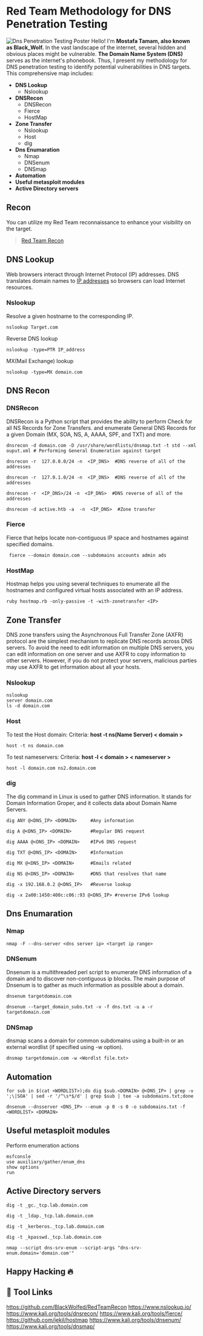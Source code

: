 # Red Team Methodology for DNS Penetration Testing 
![Dns Penetration Testing Poster](https://github.com/BlackWolfed/DNS-Penetration-Testing-Methodology/blob/main/DNS%20Pentesting.png)
Hello! I'm **Mostafa Tamam, also known as Black_Wolf.** In the vast landscape of the internet, several hidden and obvious places might be vulnerable. **The Domain Name System (DNS)** serves as the internet's phonebook. Thus, I present my methodology for DNS penetration testing to identify potential vulnerabilities in DNS targets. This comprehensive map includes:

- **DNS Lookup**
   - Nslookup
- **DNSRecon**
   - DNSRecon
   - Fierce
   - HostMap
- **Zone Transfer**
   - Nslookup
   - Host
   - dig
- **Dns Enumaration**
	 - Nmap
	 - DNSenum
	 - DNSmap
- **Automation** 
- **Useful metasploit modules**
- **Active Directory servers**

## Recon
You can utilize my Red Team reconnaissance to enhance your visibility on the target.
> [Red Team Recon](https://github.com/BlackWolfed/RedTeamRecon)

## DNS Lookup
Web browsers interact through Internet Protocol (IP) addresses. DNS translates domain names to [IP addresses](https://www.cloudflare.com/learning/dns/glossary/what-is-my-ip-address/) so browsers can load Internet resources.

### Nslookup

Resolve a given hostname to the corresponding IP.

    nslookup Target.com
    
Reverse DNS lookup

    nslookup -type=PTR IP_address

MX(Mail Exchange) lookup

    nslookup -type=MX domain.com
## DNS Recon
### DNSRecon
DNSRecon is a Python script that provides the ability to perform Check for all NS Records for Zone Transfers. and enumerate General DNS Records for a given Domain (MX, SOA, NS, A, AAAA, SPF, and TXT) and more.

    dnsrecon -d domain.com -D /usr/share/wordlists/dnsmap.txt -t std --xml ouput.xml # Performing General Enumeration against target
    
    dnsrecon -r  127.0.0.0/24 -n  <IP_DNS>  #DNS reverse of all of the addresses
    
    dnsrecon -r  127.0.1.0/24 -n  <IP_DNS>  #DNS reverse of all of the addresses
    
    dnsrecon -r  <IP_DNS>/24 -n  <IP_DNS>  #DNS reverse of all of the addresses
    
    dnsrecon -d active.htb -a  -n  <IP_DNS>  #Zone transfer
### Fierce
Fierce that helps locate non-contiguous IP space and hostnames against specified domains.
   
     fierce --domain domain.com --subdomains accounts admin ads
### HostMap
Hostmap helps you using several techniques to enumerate all the hostnames and configured virtual hosts associated with an IP address.

    ruby hostmap.rb -only-passive -t -with-zonetransfer <IP>
## Zone Transfer
DNS zone transfers using the Asynchronous Full Transfer Zone (AXFR) protocol are the simplest mechanism to replicate DNS records across DNS servers. To avoid the need to edit information on multiple DNS servers, you can edit information on one server and use AXFR to copy information to other servers. However, if you do not protect your servers, malicious parties may use AXFR to get information about all your hosts.
### Nslookup

    nslookup
    server domain.com
    ls -d domain.com
### Host
To test the Host domain: 
Criteria: **host -t ns(Name Server) < domain >**

    host -t ns domain.com
To test nameservers: 
Criteria: **host -l < domain > < nameserver >**

    host -l domain.com ns2.domain.com
### dig
The dig command in Linux is used to gather DNS information. It stands for Domain Information Groper, and it collects data about Domain Name Servers.

    dig ANY @<DNS_IP> <DOMAIN>     #Any information
    
    dig A @<DNS_IP> <DOMAIN>       #Regular DNS request
    
    dig AAAA @<DNS_IP> <DOMAIN>    #IPv6 DNS request
    
    dig TXT @<DNS_IP> <DOMAIN>     #Information
    
    dig MX @<DNS_IP> <DOMAIN>      #Emails related
    
    dig NS @<DNS_IP> <DOMAIN>      #DNS that resolves that name
    
    dig -x 192.168.0.2 @<DNS_IP>   #Reverse lookup
    
    dig -x 2a00:1450:400c:c06::93 @<DNS_IP> #reverse IPv6 lookup
## Dns Enumaration
### Nmap

    nmap -F --dns-server <dns server ip> <target ip range>
### DNSenum
Dnsenum is a multithreaded perl script to enumerate DNS information of a domain and to discover non-contiguous ip blocks. The main purpose of Dnsenum is to gather as much information as possible about a domain.

    dnsenum targetdomain.com
    
    dnsenum --target_domain_subs.txt -v -f dns.txt -u a -r targetdomain.com
### DNSmap
dnsmap scans a domain for common subdomains using a built-in or an external wordlist (if specified using -w option).

    dnsmap targetdomain.com -w <Wordlst file.txt>
## Automation 

    for sub in $(cat <WORDLIST>);do dig $sub.<DOMAIN> @<DNS_IP> | grep -v ';\|SOA' | sed -r '/^\s*$/d' | grep $sub | tee -a subdomains.txt;done
    
    dnsenum --dnsserver <DNS_IP> --enum -p 0 -s 0 -o subdomains.txt -f <WORDLIST> <DOMAIN>
## Useful metasploit modules
Perform enumeration actions

    msfconsle
    use auxiliary/gather/enum_dns
    show options
    run
## Active Directory servers

    dig -t _gc._tcp.lab.domain.com
    
    dig -t _ldap._tcp.lab.domain.com
    
    dig -t _kerberos._tcp.lab.domain.com
    
    dig -t _kpasswd._tcp.lab.domain.com
    
    nmap --script dns-srv-enum --script-args "dns-srv-enum.domain='domain.com'"
## Happy Hacking 🔥

## 🔗 Tool Links 
https://github.com/BlackWolfed/RedTeamRecon
https://www.nslookup.io/
https://www.kali.org/tools/dnsrecon/
https://www.kali.org/tools/fierce/
https://github.com/jekil/hostmap
https://www.kali.org/tools/dnsenum/
https://www.kali.org/tools/dnsmap/
